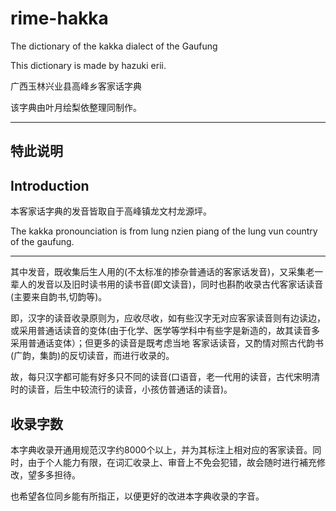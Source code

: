 # rime-hakka
The dictionary of  the kakka dialect of the Gaufung

This dictionary is made by hazuki erii.

广西玉林兴业县高峰乡客家话字典

该字典由叶月绘梨依整理同制作。


---

 
## 特此说明
## Introduction
本客家话字典的发音皆取自于高峰镇龙文村龙源坪。

The kakka pronounciation is from lung nzien piang of the lung vun country of the gaufung.
 
---


其中发音，既收集后生人用的(不太标准的掺杂普通话的客家话发音)，又采集老一辈人的发音以及旧时读书用的读书音(即文读音)，同时也斟酌收录古代客家话读音(主要来自韵书,切韵等)。

即，汉字的读音收录原则为，应收尽收，如有些汉字无对应客家读音则有边读边，或采用普通话读音的变体(由于化学、医学等学科中有些字是新造的，故其读音多采用普通话变体）；但更多的读音是既考虑当地
客家话读音，又酌情对照古代韵书(广韵，集韵)的反切读音，而进行收录的。

故，每只汉字都可能有好多只不同的读音(口语音，老一代用的读音，古代宋明清时的读音，后生中较流行的读音，小孩仿普通话的读音)。

## 收录字数 
本字典收录开通用规范汉字约8000个以上，并为其标注上相对应的客家读音。同时，由于个人能力有限，在词汇收录上、审音上不免会犯错，故会随时进行補充修改，望多多担待。

也希望各位同乡能有所指正，以便更好的改进本字典收录的字音。

